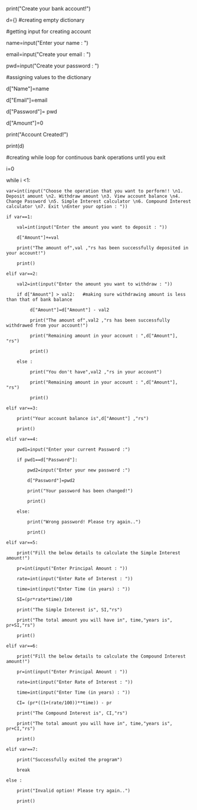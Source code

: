 print("Create your bank account!")

d={} #creating empty dictionary

#getting input for creating account

name=input("Enter your name : ")

email=input("Create your email : ")

pwd=input("Create your password : ")

#assigning values to the dictionary

d["Name"]=name

d["Email"]=email

d["Password"]= pwd

d["Amount"]=0

print("Account Created!")

print(d)

#creating while loop for continuous bank operations until you exit

i=0

while i <1:

    var=int(input("Choose the operation that you want to perform!! \n1. Deposit amount \n2. Withdraw amount \n3. View account balance \n4. Change Password \n5. Simple Interest calculator \n6. Compound Interest calculator \n7. Exit \nEnter your option : "))

    if var==1:

        val=int(input("Enter the amount you want to deposit : "))

        d["Amount"]+=val

        print("The amount of",val ,"rs has been successfully deposited in your account!")

        print()

    elif var==2:

        val2=int(input("Enter the amount you want to withdraw : "))

        if d["Amount"] > val2:   #making sure withdrawing amount is less than that of bank balance

             d["Amount"]=d["Amount"] - val2

             print("The amount of",val2 ,"rs has been successfully withdrawed from your account!")

             print("Remaining amount in your account : ",d["Amount"], "rs")

             print()

        else :

             print("You don't have",val2 ,"rs in your account")

             print("Remaining amount in your account : ",d["Amount"], "rs")

             print()

    elif var==3:

        print("Your account balance is",d["Amount"] ,"rs")

        print()

    elif var==4:

        pwd1=input("Enter your current Password :")

        if pwd1==d["Password"]:  

            pwd2=input("Enter your new password :")

            d["Password"]=pwd2

            print("Your password has been changed!")

            print()

        else:

            print("Wrong password! Please try again..")

            print()

    elif var==5:

        print("Fill the below details to calculate the Simple Interest amount!")

        pr=int(input("Enter Principal Amount : "))

        rate=int(input("Enter Rate of Interest : "))

        time=int(input("Enter Time (in years) : "))

        SI=(pr*rate*time)/100

        print("The Simple Interest is", SI,"rs")

        print("The total amount you will have in", time,"years is", pr+SI,"rs")

        print()

    elif var==6:

        print("Fill the below details to calculate the Compound Interest amount!")

        pr=int(input("Enter Principal Amount : "))

        rate=int(input("Enter Rate of Interest : "))

        time=int(input("Enter Time (in years) : "))

        CI= (pr*((1+(rate/100))**time)) - pr

        print("The Compound Interest is", CI,"rs")

        print("The total amount you will have in", time,"years is", pr+CI,"rs")

        print()

    elif var==7:

        print("Successfully exited the program")

        break

    else :

        print("Invalid option! Please try again..")

        print()

